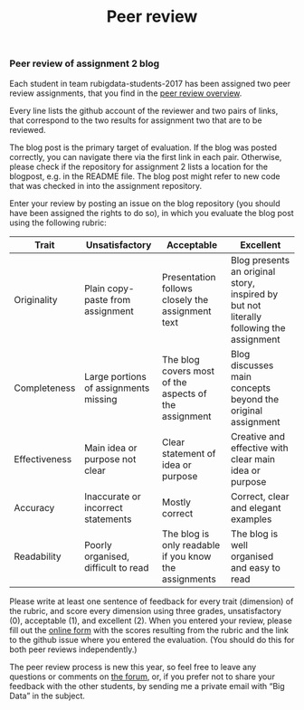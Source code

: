 ﻿---
layout: page
title: Peer review
tagline: Assignment 2, Map Reduce
---

### Peer review of assignment 2 blog

Each student in team rubigdata-students-2017 has been assigned two peer review assignments, that you find in the [peer review overview](assignments/peer-review-A2.html).

Every line lists the github account of the reviewer and two pairs of links, that correspond to the two results for assignment two that are to be reviewed.

The blog post is the primary target of evaluation. If the blog was posted correctly, you can navigate there via the first link in each pair. Otherwise, please check if the repository for assignment 2 lists a location for the blogpost, e.g. in the README file. The blog post might refer to new code that was checked in into the assignment repository.

Enter your review by posting an issue on the blog repository (you should have been assigned the rights to do so), in which you evaluate the blog post using the following rubric:

Trait         | Unsatisfactory | Acceptable | Excellent
     ---      |    -------     |   -----    |  ----
Originality   | Plain copy-paste from assignment      | Presentation follows closely the assignment text      | Blog presents an original story, inspired by but not literally following the assignment
Completeness  | Large portions of assignments missing | The blog covers most of the aspects of the assignment | Blog discusses main concepts beyond the original assignment
Effectiveness | Main idea or purpose not clear        | Clear statement of idea or purpose                    | Creative and effective with clear main idea or purpose
Accuracy      | Inaccurate or incorrect statements    | Mostly correct                                        | Correct, clear and elegant examples
Readability   | Poorly organised, difficult to read   | The blog is only readable if you know the assignments | The blog is well organised and easy to read

Please write at least one sentence of feedback for every trait (dimension) of the rubric, and score every dimension using three grades, unsatisfactory (0), acceptable (1),
and excellent (2). When you entered your review, please fill out the [online form](https://goo.gl/forms/XnKSzTgw7WPnkiXO2)
with the scores resulting from the rubric and the link to the github issue where you entered the evaluation.
(You should do this for both peer reviews independently.)

The peer review process is new this year, so feel free to leave any questions or comments on 
[the forum](https://github.com/rubigdata/forum-2017/issues),
or, if you prefer not to share your feedback with the other students, 
by sending me a private email with “Big Data” in the subject.

